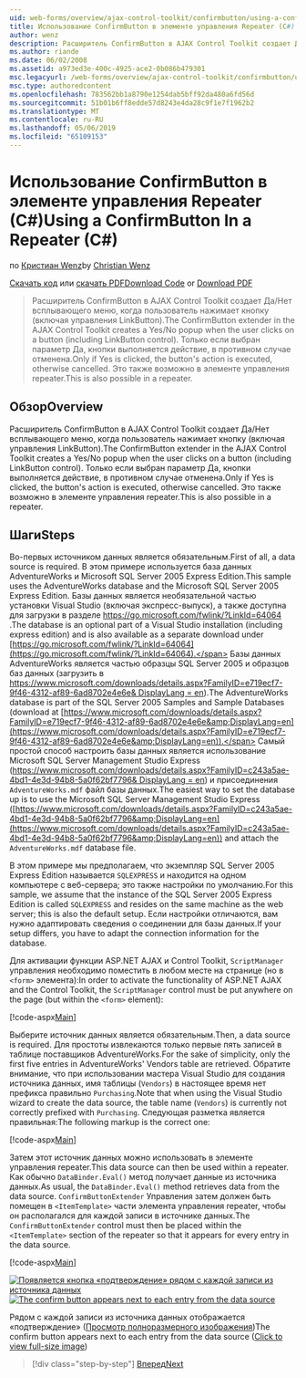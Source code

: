 ```yaml
---
uid: web-forms/overview/ajax-control-toolkit/confirmbutton/using-a-confirmbutton-in-a-repeater-cs
title: Использование ConfirmButton в элементе управления Repeater (C#) | Документация Майкрософт
author: wenz
description: Расширитель ConfirmButton в AJAX Control Toolkit создает Да/Нет всплывающего меню, когда пользователь нажимает кнопку (включая управления LinkButton). Да — только если...
ms.author: riande
ms.date: 06/02/2008
ms.assetid: a973ed3e-400c-4925-ace2-0b086b479301
msc.legacyurl: /web-forms/overview/ajax-control-toolkit/confirmbutton/using-a-confirmbutton-in-a-repeater-cs
msc.type: authoredcontent
ms.openlocfilehash: 783562bb1a8790e1254dab5bff92da480a6fd56d
ms.sourcegitcommit: 51b01b6ff8edde57d8243e4da28c9f1e7f1962b2
ms.translationtype: MT
ms.contentlocale: ru-RU
ms.lasthandoff: 05/06/2019
ms.locfileid: "65109153"
---
```

# <a name="using-a-confirmbutton-in-a-repeater-c"></a><span data-ttu-id="c7682-104">Использование ConfirmButton в элементе управления Repeater (C#)</span><span class="sxs-lookup"><span data-stu-id="c7682-104">Using a ConfirmButton In a Repeater (C#)</span></span>

<span data-ttu-id="c7682-105">по [Кристиан Wenz](https://github.com/wenz)</span><span class="sxs-lookup"><span data-stu-id="c7682-105">by [Christian Wenz](https://github.com/wenz)</span></span>

<span data-ttu-id="c7682-106">[Скачать код](http://download.microsoft.com/download/8/6/d/86dea6c6-bb92-4fa6-aa14-f8c0f82100f5/ConfirmButton1.cs.zip) или [скачать PDF](http://download.microsoft.com/download/b/6/a/b6ae89ee-df69-4c87-9bfb-ad1eb2b23373/confirmbutton1CS.pdf)</span><span class="sxs-lookup"><span data-stu-id="c7682-106">[Download Code](http://download.microsoft.com/download/8/6/d/86dea6c6-bb92-4fa6-aa14-f8c0f82100f5/ConfirmButton1.cs.zip) or [Download PDF](http://download.microsoft.com/download/b/6/a/b6ae89ee-df69-4c87-9bfb-ad1eb2b23373/confirmbutton1CS.pdf)</span></span>

> <span data-ttu-id="c7682-107">Расширитель ConfirmButton в AJAX Control Toolkit создает Да/Нет всплывающего меню, когда пользователь нажимает кнопку (включая управления LinkButton).</span><span class="sxs-lookup"><span data-stu-id="c7682-107">The ConfirmButton extender in the AJAX Control Toolkit creates a Yes/No popup when the user clicks on a button (including LinkButton control).</span></span> <span data-ttu-id="c7682-108">Только если выбран параметр Да, кнопки выполняется действие, в противном случае отменена.</span><span class="sxs-lookup"><span data-stu-id="c7682-108">Only if Yes is clicked, the button's action is executed, otherwise cancelled.</span></span> <span data-ttu-id="c7682-109">Это также возможно в элементе управления repeater.</span><span class="sxs-lookup"><span data-stu-id="c7682-109">This is also possible in a repeater.</span></span>

## <a name="overview"></a><span data-ttu-id="c7682-110">Обзор</span><span class="sxs-lookup"><span data-stu-id="c7682-110">Overview</span></span>

<span data-ttu-id="c7682-111">Расширитель ConfirmButton в AJAX Control Toolkit создает Да/Нет всплывающего меню, когда пользователь нажимает кнопку (включая управления LinkButton).</span><span class="sxs-lookup"><span data-stu-id="c7682-111">The ConfirmButton extender in the AJAX Control Toolkit creates a Yes/No popup when the user clicks on a button (including LinkButton control).</span></span> <span data-ttu-id="c7682-112">Только если выбран параметр Да, кнопки выполняется действие, в противном случае отменена.</span><span class="sxs-lookup"><span data-stu-id="c7682-112">Only if Yes is clicked, the button's action is executed, otherwise cancelled.</span></span> <span data-ttu-id="c7682-113">Это также возможно в элементе управления repeater.</span><span class="sxs-lookup"><span data-stu-id="c7682-113">This is also possible in a repeater.</span></span>

## <a name="steps"></a><span data-ttu-id="c7682-114">Шаги</span><span class="sxs-lookup"><span data-stu-id="c7682-114">Steps</span></span>

<span data-ttu-id="c7682-115">Во-первых источником данных является обязательным.</span><span class="sxs-lookup"><span data-stu-id="c7682-115">First of all, a data source is required.</span></span> <span data-ttu-id="c7682-116">В этом примере используется база данных AdventureWorks и Microsoft SQL Server 2005 Express Edition.</span><span class="sxs-lookup"><span data-stu-id="c7682-116">This sample uses the AdventureWorks database and the Microsoft SQL Server 2005 Express Edition.</span></span> <span data-ttu-id="c7682-117">Базы данных является необязательной частью установки Visual Studio (включая экспресс-выпуск), а также доступна для загрузки в разделе [ https://go.microsoft.com/fwlink/?LinkId=64064 ](https://go.microsoft.com/fwlink/?LinkId=64064).</span><span class="sxs-lookup"><span data-stu-id="c7682-117">The database is an optional part of a Visual Studio installation (including express edition) and is also available as a separate download under [https://go.microsoft.com/fwlink/?LinkId=64064](https://go.microsoft.com/fwlink/?LinkId=64064).</span></span> <span data-ttu-id="c7682-118">Базы данных AdventureWorks является частью образцы SQL Server 2005 и образцов баз данных (загрузить в [ https://www.microsoft.com/downloads/details.aspx?FamilyID=e719ecf7-9f46-4312-af89-6ad8702e4e6e&amp; DisplayLang = en](https://www.microsoft.com/downloads/details.aspx?FamilyID=e719ecf7-9f46-4312-af89-6ad8702e4e6e&amp;DisplayLang=en)).</span><span class="sxs-lookup"><span data-stu-id="c7682-118">The AdventureWorks database is part of the SQL Server 2005 Samples and Sample Databases (download at [https://www.microsoft.com/downloads/details.aspx?FamilyID=e719ecf7-9f46-4312-af89-6ad8702e4e6e&amp;DisplayLang=en](https://www.microsoft.com/downloads/details.aspx?FamilyID=e719ecf7-9f46-4312-af89-6ad8702e4e6e&amp;DisplayLang=en)).</span></span> <span data-ttu-id="c7682-119">Самый простой способ настроить базы данных является использование Microsoft SQL Server Management Studio Express ([https://www.microsoft.com/downloads/details.aspx?FamilyID=c243a5ae-4bd1-4e3d-94b8-5a0f62bf7796&amp; DisplayLang = en](https://www.microsoft.com/downloads/details.aspx?FamilyID=c243a5ae-4bd1-4e3d-94b8-5a0f62bf7796&amp;DisplayLang=en)) и присоединения `AdventureWorks.mdf` файл базы данных.</span><span class="sxs-lookup"><span data-stu-id="c7682-119">The easiest way to set the database up is to use the Microsoft SQL Server Management Studio Express ([https://www.microsoft.com/downloads/details.aspx?FamilyID=c243a5ae-4bd1-4e3d-94b8-5a0f62bf7796&amp;DisplayLang=en](https://www.microsoft.com/downloads/details.aspx?FamilyID=c243a5ae-4bd1-4e3d-94b8-5a0f62bf7796&amp;DisplayLang=en)) and attach the `AdventureWorks.mdf` database file.</span></span>

<span data-ttu-id="c7682-120">В этом примере мы предполагаем, что экземпляр SQL Server 2005 Express Edition называется `SQLEXPRESS` и находится на одном компьютере с веб-сервера; это также настройки по умолчанию.</span><span class="sxs-lookup"><span data-stu-id="c7682-120">For this sample, we assume that the instance of the SQL Server 2005 Express Edition is called `SQLEXPRESS` and resides on the same machine as the web server; this is also the default setup.</span></span> <span data-ttu-id="c7682-121">Если настройки отличаются, вам нужно адаптировать сведения о соединении для базы данных.</span><span class="sxs-lookup"><span data-stu-id="c7682-121">If your setup differs, you have to adapt the connection information for the database.</span></span>

<span data-ttu-id="c7682-122">Для активации функции ASP.NET AJAX и Control Toolkit, `ScriptManager` управления необходимо поместить в любом месте на странице (но в `<form>` элемента):</span><span class="sxs-lookup"><span data-stu-id="c7682-122">In order to activate the functionality of ASP.NET AJAX and the Control Toolkit, the `ScriptManager` control must be put anywhere on the page (but within the `<form>` element):</span></span>

[!code-aspx[Main](using-a-confirmbutton-in-a-repeater-cs/samples/sample1.aspx)]

<span data-ttu-id="c7682-123">Выберите источник данных является обязательным.</span><span class="sxs-lookup"><span data-stu-id="c7682-123">Then, a data source is required.</span></span> <span data-ttu-id="c7682-124">Для простоты извлекаются только первые пять записей в таблице поставщиков AdventureWorks.</span><span class="sxs-lookup"><span data-stu-id="c7682-124">For the sake of simplicity, only the first five entries in AdventureWorks' Vendors table are retrieved.</span></span> <span data-ttu-id="c7682-125">Обратите внимание, что при использовании мастера Visual Studio для создания источника данных, имя таблицы (`Vendors`) в настоящее время нет префикса правильно `Purchasing`.</span><span class="sxs-lookup"><span data-stu-id="c7682-125">Note that when using the Visual Studio wizard to create the data source, the table name (`Vendors`) is currently not correctly prefixed with `Purchasing`.</span></span> <span data-ttu-id="c7682-126">Следующая разметка является правильная:</span><span class="sxs-lookup"><span data-stu-id="c7682-126">The following markup is the correct one:</span></span>

[!code-aspx[Main](using-a-confirmbutton-in-a-repeater-cs/samples/sample2.aspx)]

<span data-ttu-id="c7682-127">Затем этот источник данных можно использовать в элементе управления repeater.</span><span class="sxs-lookup"><span data-stu-id="c7682-127">This data source can then be used within a repeater.</span></span> <span data-ttu-id="c7682-128">Как обычно `DataBinder.Eval()` метод получает данные из источника данных.</span><span class="sxs-lookup"><span data-stu-id="c7682-128">As usual, the `DataBinder.Eval()` method retrieves data from the data source.</span></span> <span data-ttu-id="c7682-129">`ConfirmButtonExtender` Управления затем должен быть помещен в `<ItemTemplate>` части элемента управления repeater, чтобы он располагался для каждой записи в источнике данных.</span><span class="sxs-lookup"><span data-stu-id="c7682-129">The `ConfirmButtonExtender` control must then be placed within the `<ItemTemplate>` section of the repeater so that it appears for every entry in the data source.</span></span>

[!code-aspx[Main](using-a-confirmbutton-in-a-repeater-cs/samples/sample3.aspx)]

<span data-ttu-id="c7682-130">[![Появляется кнопка «подтверждение» рядом с каждой записи из источника данных](using-a-confirmbutton-in-a-repeater-cs/_static/image2.png)](using-a-confirmbutton-in-a-repeater-cs/_static/image1.png)</span><span class="sxs-lookup"><span data-stu-id="c7682-130">[![The confirm button appears next to each entry from the data source](using-a-confirmbutton-in-a-repeater-cs/_static/image2.png)](using-a-confirmbutton-in-a-repeater-cs/_static/image1.png)</span></span>

<span data-ttu-id="c7682-131">Рядом с каждой записи из источника данных отображается «подтверждение» ([Просмотр полноразмерного изображения](using-a-confirmbutton-in-a-repeater-cs/_static/image3.png))</span><span class="sxs-lookup"><span data-stu-id="c7682-131">The confirm button appears next to each entry from the data source ([Click to view full-size image](using-a-confirmbutton-in-a-repeater-cs/_static/image3.png))</span></span>

> [!div class="step-by-step"]
> [<span data-ttu-id="c7682-132">Вперед</span><span class="sxs-lookup"><span data-stu-id="c7682-132">Next</span></span>](using-a-confirmbutton-in-a-repeater-vb.md)
